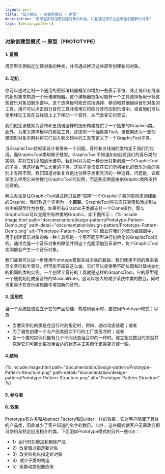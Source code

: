 ```yaml
---
layout: post
title: "设计模式 - 创建型模式 - 原型"
description: "用原型实例指定创建对象的种类，并且通过拷贝这些原型创建新的对象"
tags: [design,pattern]
---
```


### 对象创建型模式 -- 原型（PROTOTYPE）

#### 1. 意图
用原型实例指定创建对象的种类，并且通过拷贝这些原型创建新的对象。

#### 2. 动机
你可以通过定制一个通用的原形编辑器框架和增加一些表示音符、休止符和五线谱的新对象来构造一个乐谱编辑器。这个编辑器框架可能有一个工具选择板用于将这些音乐对象加到乐谱中。这个选择板可能还包括选择、移动和其他操纵音乐对象的工具。用户可以点击四分音符工具并使用它将四分音符加到乐谱中。或者他们可以使用移动工具在五线谱上上下移动一个音符，从而改变它的音调。

我们假定该框架为音符和五线谱这样的图形构建提供了一个抽象的Graphics类。此外，为定义选择板中的那些工具，还提供一个抽象类Tool。该框架还为一些创建图形对象实例并将它们加入到文档中的工具预定义了一个GraphicTool子类。

当GraphicTool给框架设计者带来一个问题。音符和五线谱的类特定于我们的应用，而GraphicTool类却属于框架。GraphicTool不知道如何创建我们的音乐类的实例，并将它们添加到乐谱中。我们可以为每一种音乐对象创建一个GraphicTool的子类，但这样会产生大量的子类，这些子类仅仅在它们所初始化的音乐对象的类别上有所不同。我们知道对象复合是比创建子类更灵活的一种选择。问题是，该框架怎么样用它来参数化GraphicTool的实例，而这些实例是由由Graphic类所支持创建的。

解决办法是让GraphicTool通过拷贝或者“克隆”一个Graphic子类的实例来创建新的Graphic，我们称这个实例为一个**原型**。GraphicTool将它应该克隆和添加到文档中的原型作为参数。如果所有Graphic子类都支持一个Clone操作，那么GraphicTool可以克隆所有种类的Graphic，如下图所示：
{% include image.html path="documentation/design-pattern/Prototype-Pattern-Demo.png" path-detail="documentation/design-pattern/Prototype-Pattern-Demo.png" alt="Prototype-Pattern-Demo" %}
因此在我们的音乐编辑器中，用于创建音乐对象的每一种工具都是一个用不同原型进行初始化的GraphicTool实例。通过克隆一个音乐对象的原型并将这个克隆添加到乐谱中，每个GraphicTool实例都会产生一个音乐对象。

我们甚至可以进一步使用Prototype模型来减少类的数目。我们使用不同的类来表示全音符和半音符，但可能不需要这么做。它们可以是使用不同位图和时延初始化的相同的类的实例。一个创建全音符的工具就是这样的GraphicTool，它的原型是一个被初始化成全音符的MusicalNote。这可以极大的减少系统中类的数目，同时也更易于在音乐编辑器中增加新的音符。

#### 3. 适用性
当一个系统应该独立于它的产品创建、构成和表示时，要使用Prototype模式；以及
* 当要实例化的类是在运行时刻指定时，例如，通过动态装载；或者
* 为了避免创建一个与产品类层次平行的工厂类层次时；或者
* 当一个类的实例只能有几个不同状态组合中的一种时。建立相应数目的原型并克隆它们可能比每次用合适的状态手工实例化该类更方便一些。

#### 4.结构
{% include image.html path="documentation/design-pattern/Prototype-Pattern-Structure.png" path-detail="documentation/design-pattern/Prototype-Pattern-Structure.png" alt="Prototype-Pattern-Structure" %}

#### 5. 参与者

#### 6. 效果
Prototype有许多和Abstract Factory和Builder一样的效果：它对客户隐藏了具体的产品类，因此减少了客户知道的名字的数目。此外，这些模式使客户无需改变即可使用与特定应用相关的类。下面泪如Prototype模式的另外一些`优点`：
* 1）运行时刻增加和删除产品
* 2）改变值以指定新对象
* 3）改变结构以指定新对象
* 4）减少子类的构造
* 5）用类动态配置应用





